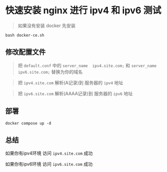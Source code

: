 # 快速安装 nginx 进行 ipv4 和 ipv6 测试

>如果没有安装 docker 先安装
```
bash docker-ce.sh
```

## 修改配置文件
>把 `default.conf` 中的
`server_name  ipv4.site.com;` 和 `server_name  ipv6.site.com;` 替换为你的域名

>把 `ipv4.site.com` 解析(A记录)到 服务器的 `ipv4` 地址

>把 `ipv6.site.com` 解析(AAAA记录)到 服务器的 `ipv6` 地址

## 部署
```
docker compose up -d
```

## 总结
如果你有ipv4环境 访问 `ipv4.site.com` 成功

如果你有ipv6环境 访问 `ipv6.site.com` 成功



